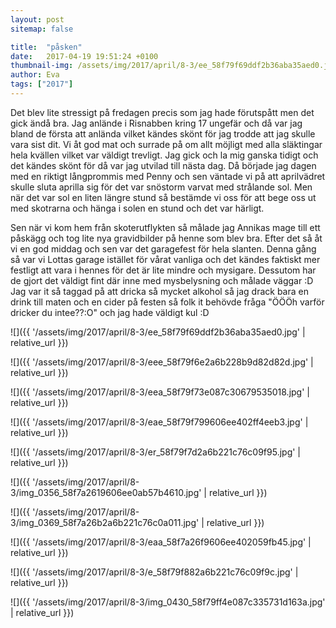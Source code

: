 ```yaml
---
layout: post
sitemap: false

title:  "påsken"
date:   2017-04-19 19:51:24 +0100
thumbnail-img: /assets/img/2017/april/8-3/ee_58f79f69ddf2b36aba35aed0.jpg
author: Eva
tags: ["2017"]
---
```


Det blev lite stressigt på fredagen precis som jag hade förutspått men det gick ändå bra. Jag anlände i Risnabben kring 17 ungefär och då var jag bland de första att anlända vilket kändes skönt för jag trodde att jag skulle vara sist dit. Vi åt god mat och surrade på om allt möjligt med alla släktingar hela kvällen vilket var väldigt trevligt. Jag gick och la mig ganska tidigt och det kändes skönt för då var jag utvilad till nästa dag. Då började jag dagen med en riktigt långprommis med Penny och sen väntade vi på att aprilvädret skulle sluta aprilla sig för det var snöstorm varvat med strålande sol. Men när det var sol en liten längre stund så bestämde vi oss för att bege oss ut med skotrarna och hänga i solen en stund och det var härligt. 

Sen när vi kom hem från skoterutflykten så målade jag Annikas mage till ett påskägg och tog lite nya gravidbilder på henne som blev bra. Efter det så åt vi en god middag och sen var det garagefest för hela slanten. Denna gång så var vi Lottas garage istället för vårat vanliga och det kändes faktiskt mer festligt att vara i hennes för det är lite mindre och mysigare. Dessutom har de gjort det väldigt fint där inne med mysbelysning och målade väggar :D Jag var it så taggad på att dricka så mycket alkohol så jag drack bara en drink till maten och en cider på festen så folk it behövde fråga "ÖÖÖh varför dricker du intee??:O" och jag hade väldigt kul :D

![]({{ '/assets/img/2017/april/8-3/ee_58f79f69ddf2b36aba35aed0.jpg'  | relative_url }})

![]({{ '/assets/img/2017/april/8-3/eee_58f79f6e2a6b228b9d82d82d.jpg'  | relative_url }})

![]({{ '/assets/img/2017/april/8-3/eea_58f79f73e087c30679535018.jpg'  | relative_url }})

![]({{ '/assets/img/2017/april/8-3/eae_58f79f799606ee402ff4eeb3.jpg'  | relative_url }})

![]({{ '/assets/img/2017/april/8-3/er_58f79f7d2a6b221c76c09f95.jpg'  | relative_url }})

![]({{ '/assets/img/2017/april/8-3/img_0356_58f7a2619606ee0ab57b4610.jpg'  | relative_url }})

![]({{ '/assets/img/2017/april/8-3/img_0369_58f7a26b2a6b221c76c0a011.jpg'  | relative_url }})

![]({{ '/assets/img/2017/april/8-3/eaa_58f7a26f9606ee402059fb45.jpg'  | relative_url }})

![]({{ '/assets/img/2017/april/8-3/e_58f79f882a6b221c76c09f9c.jpg'  | relative_url }})

![]({{ '/assets/img/2017/april/8-3/img_0430_58f79ff4e087c335731d163a.jpg'  | relative_url }})

